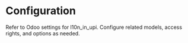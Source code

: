 # Configuration

Refer to Odoo settings for l10n_in_upi. Configure related models, access rights, and options as needed.
